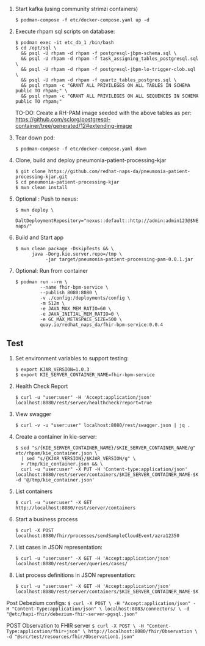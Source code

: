 1. Start kafka (using community strimzi containers)
   `````
   $ podman-compose -f etc/docker-compose.yaml up -d
   `````

2. Execute rhpam sql scripts on database:
   `````
   $ podman exec -it etc_db_1 /bin/bash
   $ cd /opt/sql \
     && psql -U rhpam -d rhpam -f postgresql-jbpm-schema.sql \
     && psql -U rhpam -d rhpam -f task_assigning_tables_postgresql.sql \
     && psql -U rhpam -d rhpam -f postgresql-jbpm-lo-trigger-clob.sql \
     && psql -U rhpam -d rhpam -f quartz_tables_postgres.sql \
     && psql rhpam -c "GRANT ALL PRIVILEGES ON ALL TABLES IN SCHEMA public TO rhpam;" \
     && psql rhpam -c "GRANT ALL PRIVILEGES ON ALL SEQUENCES IN SCHEMA public TO rhpam;"
   `````

   TO-DO:  Create a RH-PAM image seeded with the above tables as per:  https://github.com/sclorg/postgresql-container/tree/generated/12#extending-image

2. Tear down pod:
   `````
   $ podman-compose -f etc/docker-compose.yaml down
   `````

3. Clone, build and deploy pneumonia-patient-processing-kjar
   `````
   $ git clone https://github.com/redhat-naps-da/pneumonia-patient-processing-kjar.git
   $ cd pneumonia-patient-processing-kjar
   $ mvn clean install
   `````

4. Optional :  Push to nexus:
   `````
   $ mvn deploy \
        -DaltDeploymentRepository="nexus::default::http://admin:admin123@$NEXUS_ROUTE/repository/redhat-naps/" 
   `````

5. Build and Start app
   `````
   $ mvn clean package -DskipTests && \
         java -Dorg.kie.server.repo=/tmp \
              -jar target/pneumonia-patient-processing-pam-0.0.1.jar 
   `````

5. Optional:  Run from container
   `````
   $ podman run --rm \
            --name fhir-bpm-service \
            --publish 8080:8080 \
            -v ./config:/deployments/config \
            -m 512m \
            -e JAVA_MAX_MEM_RATIO=60 \
            -e JAVA_INITIAL_MEM_RATIO=0 \
            -e GC_MAX_METASPACE_SIZE=500 \
            quay.io/redhat_naps_da/fhir-bpm-service:0.0.4
   `````

## Test

1. Set environment variables to support testing:
   `````
   $ export KJAR_VERSION=1.0.3
   $ export KIE_SERVER_CONTAINER_NAME=fhir-bpm-service
   `````

2. Health Check Report
   `````
   $ curl -u "user:user" -H 'Accept:application/json' localhost:8080/rest/server/healthcheck?report=true
   `````

3. View swagger
   `````
   $ curl -v -u "user:user" localhost:8080/rest/swagger.json | jq .
   `````

4. Create a container in kie-server:
   `````
   $ sed "s/{KIE_SERVER_CONTAINER_NAME}/$KIE_SERVER_CONTAINER_NAME/g" etc/rhpam/kie_container.json \
     | sed "s/{KJAR_VERSION}/$KJAR_VERSION/g" \
     > /tmp/kie_container.json && \
     curl -u "user:user" -X PUT -H 'Content-type:application/json' localhost:8080/rest/server/containers/$KIE_SERVER_CONTAINER_NAME-$KJAR_VERSION -d '@/tmp/kie_container.json'
   `````

5. List containers
   `````
   $ curl -u "user:user" -X GET http://localhost:8080/rest/server/containers
   `````

6. Start a business process
   `````
   $ curl -X POST localhost:8080/fhir/processes/sendSampleCloudEvent/azra12350
   `````

7. List cases in JSON representation:
   `````
   $ curl -u "user:user" -X GET -H 'Accept:application/json' localhost:8080/rest/server/queries/cases/
   `````

8. List process definitions in JSON representation:
   `````
   $ curl -u "user:user" -X GET -H 'Accept:application/json' localhost:8080/rest/server/containers/$KIE_SERVER_CONTAINER_NAME-$KJAR_VERSION/processes/
   `````

Post Debezium configs:
    `````
    $ curl -X POST \
        -H "Accept:application/json" -H "Content-Type:application/json" \
        localhost:8083/connectors/ \
        -d "@etc/hapi-fhir/debezium-fhir-server-pgsql.json"
    `````

POST Observation to FHIR server
    `````
    $ curl -X POST \
       -H "Content-Type:application/fhir+json" \
       http://localhost:8080/fhir/Observation \
       -d "@src/test/resources/fhir/Observation1.json"
    `````
